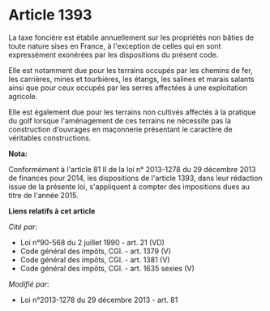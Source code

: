 # Article 1393

La taxe foncière est établie annuellement sur les propriétés non bâties de toute nature sises en France, à l'exception de
celles qui en sont expressément exonérées par les dispositions du présent code.

Elle est notamment due pour les terrains occupés par les chemins de fer, les carrières, mines et tourbières, les étangs, les
salines et marais salants ainsi que pour ceux occupés par les serres affectées à une exploitation agricole.

Elle est également due pour les terrains non cultivés affectés à la pratique du golf lorsque l'aménagement de ces terrains ne
nécessite pas la construction d'ouvrages en maçonnerie présentant le caractère de véritables constructions.

**Nota:**

Conformément à l'article 81 II de la loi n° 2013-1278 du 29 décembre  2013 de finances pour 2014, les dispositions de
l'article 1393, dans  leur rédaction issue de la présente loi, s'appliquent à compter des  impositions dues au titre de
l'année 2015.

**Liens relatifs à cet article**

_Cité par_:

  - Loi n°90-568 du 2 juillet 1990 - art. 21 (VD)
  - Code général des impôts, CGI. - art. 1379 (V)
  - Code général des impôts, CGI. - art. 1381 (V)
  - Code général des impôts, CGI. - art. 1635 sexies (V)

_Modifié par_:

  - Loi n°2013-1278 du 29 décembre 2013 - art. 81
